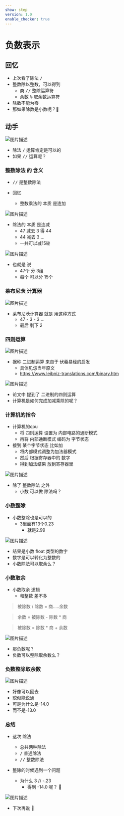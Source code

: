 ```yaml
---
show: step
version: 1.0
enable_checker: true
---
```


# 负数表示

## 回忆

- 上次看了除法 <kbd>/</kbd>
- 整数除以整数，可以得到
  - 商 <kbd>/</kbd><kbd>/</kbd> 整除运算符
  - 余数 <kbd>%</kbd> 取余数运算符
- 除数不能为零
- 那如果除数是小数呢？🤪


## 动手

![图片描述](https://doc.shiyanlou.com/courses/uid1190679-20210820-1629443935143)

- 除法 <kbd>/</kbd> 运算肯定是可以的
- 如果 <kbd>//</kbd> 运算呢？

### 整数除法 的 含义

- <kbd>//</kbd> 是整数除法

- 回忆
	- 整数乘法的 本质 是连加

![图片描述](https://doc.shiyanlou.com/courses/uid1190679-20230904-1693813970474)

- 除法的 本质 是连减
	- 47 减去 3 得 44
	- 44 减去 3 ...
	- 一共可以减15轮

![图片描述](https://doc.shiyanlou.com/courses/uid1190679-20230904-1693814009349)

- 也就是 说 
	- 47个 分 3组
	- 每个 可以分 15个

### 莱布尼茨 计算器

![图片描述](https://doc.shiyanlou.com/courses/uid1190679-20230904-1693824433438)

- 莱布尼茨计算器 就是 用这种方式
	- 47 - 3 - 3 ...
	- 最后 剩下 2

### 四则运算

![图片描述](https://doc.shiyanlou.com/courses/uid1190679-20230904-1693824715541)

- 据称 二进制运算 来自于 伏羲易经的启发
	- 具体见怹当年原文
	- https://www.leibniz-translations.com/binary.htm

![图片描述](https://doc.shiyanlou.com/courses/uid1190679-20230905-1693884692116)

- 论文中 提到了 二进制的四则运算
- 计算机是如何完成加减乘除的呢？

### 计算机的指令

- 计算机的cpu
	- 将 四则运算 设置为 内部电路的通断模式
	- 再将 内部通断模式 编码为 字节状态
- 接到 某个字节状态 比如加
	- 将内部模式调整为加法器模式
	- 然后 根据寄存器中的 数字
	- 得到加法结果 放到寄存器里

![图片描述](https://doc.shiyanlou.com/courses/uid1190679-20230906-1693965422593)

- 除了 整数除法 之外
	- 小数 可以做 除法吗？

### 小数整除

- 小数整除也是可以的
	- 3里面有13个0.23
		- 就是2.99

![图片描述](https://doc.shiyanlou.com/courses/uid1190679-20221203-1670073315561)

- 结果是小数 float 类型的数字
- 数字是可以转化为整数的
- 小数除法可以取余么？

### 小数取余

- 小数取余 逻辑
	- 和整数 差不多

> 被除数 / 除数 = 商.....余数 

> 余数 = 被除数 - 除数 * 商

> 被除数 = 除数 * 商 + 余数

![图片描述](https://doc.shiyanlou.com/courses/uid1190679-20230619-1687170517841)

- 那负数呢？
- 负数可以整除取余数么？

### 负数整除取余数

![图片描述](https://doc.shiyanlou.com/courses/uid1190679-20210820-1629444422664)

- 好像可以回去
- 貌似能说通
- 可是为什么是-14.0
- 而不是-13.0

### 总结

- 这次 除法
	- 总共两种除法 
	- <kbd>/</kbd>  普通除法
	- <kbd>//</kbd> 整数除法

- 整除的时候遇到一个问题
	- 为什么 3 // -.23 
		- 得到 -14.0 呢？ 🤪

![图片描述](https://doc.shiyanlou.com/courses/uid1190679-20230904-1693814516320)

- 下次再说 👋

